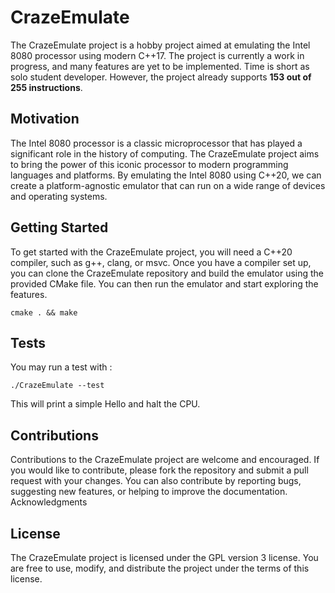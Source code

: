 # CrazeEmulate

The CrazeEmulate project is a hobby project aimed at emulating the Intel 8080 processor using modern C++17. The project is currently a work in progress, and many features are yet to be implemented. Time is short as solo student developer. However, the project already supports **153 out of 255 instructions**.

## Motivation

The Intel 8080 processor is a classic microprocessor that has played a significant role in the history of computing. The CrazeEmulate project aims to bring the power of this iconic processor to modern programming languages and platforms. By emulating the Intel 8080 using C++20, we can create a platform-agnostic emulator that can run on a wide range of devices and operating systems.


## Getting Started

To get started with the CrazeEmulate project, you will need a C++20 compiler, such as g++, clang, or msvc. Once you have a compiler set up, you can clone the CrazeEmulate repository and build the emulator using the provided CMake file. You can then run the emulator and start exploring the features.
```
cmake . && make
```

## Tests

You may run a test with : 

```
./CrazeEmulate --test
```
This will print a simple Hello and halt the CPU.

## Contributions

Contributions to the CrazeEmulate project are welcome and encouraged. If you would like to contribute, please fork the repository and submit a pull request with your changes. You can also contribute by reporting bugs, suggesting new features, or helping to improve the documentation.
Acknowledgments

## License

The CrazeEmulate project is licensed under the GPL version 3 license. You are free to use, modify, and distribute the project under the terms of this license.

